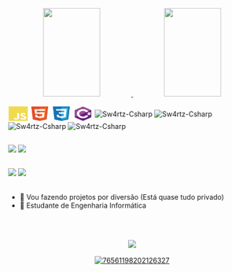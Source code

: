 <div align="center">
  <a href="https://github.com/SSw4rtzz">
  <img height="180em" width="48%" src="https://github-readme-stats.vercel.app/api?username=SSw4rtzz&show_icons=true&theme=dark&include_all_commits=true&count_private=true&locale=pt-pt&title_color=ffffff&text_color=ffffff&icon_color=ec4899&bg_color=1c1917"/>
  <img height="180em" width="48%" src="https://github-readme-stats.vercel.app/api/top-langs/?username=SSw4rtzz&layout=compact&langs_count=7&theme=dark&locale=en"/>
</a>
</div>
  
  <div style="display: inline_block"><br>
  <img align="center" alt="Sw4rtz-Js" height="30" width="40" src="https://raw.githubusercontent.com/devicons/devicon/master/icons/javascript/javascript-plain.svg">
  <img align="center" alt="Sw4rtz-HTML" height="30" width="40" src="https://raw.githubusercontent.com/devicons/devicon/master/icons/html5/html5-original.svg">
  <img align="center" alt="Sw4rtz-CSS" height="30" width="40" src="https://raw.githubusercontent.com/devicons/devicon/master/icons/css3/css3-original.svg">
  <img align="center" alt="Sw4rtz-Csharp" height="30" width="40" src="https://raw.githubusercontent.com/devicons/devicon/master/icons/csharp/csharp-original.svg">
    <img align="center" alt="Sw4rtz-Csharp" height="30" width="40" src="https://cdn.jsdelivr.net/gh/devicons/devicon/icons/angularjs/angularjs-plain.svg">
    <img align="center" alt="Sw4rtz-Csharp" height="30" width="40" src="https://cdn.jsdelivr.net/gh/devicons/devicon/icons/c/c-original.svg">
    <img align="center" alt="Sw4rtz-Csharp" height="30" width="40" src="https://cdn.jsdelivr.net/gh/devicons/devicon/icons/java/java-original.svg">
    <img align="center" alt="Sw4rtz-Csharp" height="30" width="40" src="https://cdn.jsdelivr.net/gh/devicons/devicon/icons/ruby/ruby-plain.svg">
  
  <!-- Avatar -->
  <!-- TEMPORÁRIAMENTE ENQUANTO FAÇO O PF
  <picture>
  <source media="(prefers-color-scheme: dark)" srcset="https://imgur.com/Yz4lf55.png">
  <img align="right" alt="SSw4rtz" height="150" style="border-radius:50px;" src="https://imgur.com/xpAVcaG.gif">
  </picture>
  -->


</div>
  
  ##

<!-- SO's -->
  <div style="display: inline_block">
  <img src="https://img.shields.io/badge/MacOs-000000?style=for-the-badge&logo=apple&logoColor=white" target="_blank">
  <img src="https://img.shields.io/badge/Arch_Linux-1793D1?style=for-the-badge&logo=arch-linux&logoColor=white" target="_blank">  
  </div>


  ##
  
<!-- Badges Dev.to...  -->
  <div> 
  <a href="https://dev.to/sw4rtz" target="_blank"><img src="https://img.shields.io/badge/dev.to-0A0A0A?style=for-the-badge&logo=dev.to&logoColor=white"></a>
  <a href="https://hashnode.com/@Sw4rtz" target="_blank"><img src="https://img.shields.io/badge/Hashnode-2962FF?style=for-the-badge&logo=hashnode&logoColor=white"></a>
 </div>
 <br>

- 🔭 Vou fazendo projetos por diversão (Está quase tudo privado)  
- 🌱 Estudante de Engenharia Informática

 <br>
 <br>

 
<!-- Steam API e Discord -->

<p align="center">
<a href="https://discord.com/users/176033476770791424" target="_blank"><img src="https://lanyard.cnrad.dev/api/176033476770791424?hideDiscrim=true&&idleMessage=Tudo%20vale%20a%20pena%20se%20a%20alma%20não%20é%20pequena" /></a>
</p>
  <p align="center">
<a href="https://steamcommunity.com/id/libas/" target="_blank"><img width=30%" src="https://steam.mmosvc.com/76561198202126327/v1.png" alt="76561198202126327" /></a>
</p>

 
<!-- Discord cena --
   [![Discord Presence](https://lanyard.cnrad.dev/api/176033476770791424?hideDiscrim=true&&idleMessage=Tudo%20vale%20a%20pena%20se%20a%20alma%20não%20é%20pequena)](https://discord.com/users/176033476770791424)
     
-->
